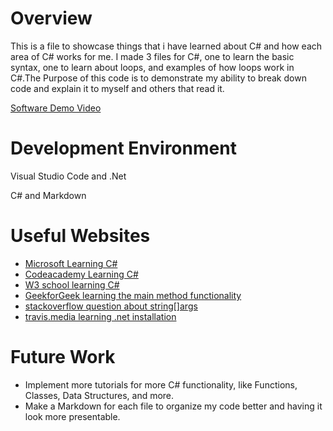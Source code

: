 # Overview

This is a file to showcase things that i have learned about C# and how each area of C# works for me. I made 3 files for C#, one to learn the basic syntax, one to learn about loops, and examples of how loops work in C#.The Purpose of this code is to demonstrate my ability to break down code and explain it to myself and others that read it.


[Software Demo Video](http://youtube.link.goes.here)

# Development Environment

Visual Studio Code and .Net

C# and Markdown

# Useful Websites

* [Microsoft Learning C#](https://dotnet.microsoft.com/en-us/learn/csharp)
* [Codeacademy Learning C#](https://www.codecademy.com/learn/learn-c-sharp)
* [W3 school learning C#](https://www.w3schools.com/CS/index.php)
* [GeekforGeek learning the main method functionality](https://www.geeksforgeeks.org/main-method-in-c-sharp/)
* [stackoverflow question about string[]args](https://stackoverflow.com/questions/552796/what-is-string-args-in-main-class-for)
* [travis.media learning .net installation](https://travis.media/how-to-run-csharp-in-vscode/#20210929-install)


# Future Work

* Implement more tutorials for more C# functionality, like Functions, Classes, Data Structures, and more.
* Make a Markdown for each file to organize my code better and having it look more presentable.